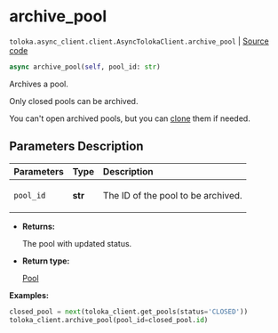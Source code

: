 # archive_pool
`toloka.async_client.client.AsyncTolokaClient.archive_pool` | [Source code](https://github.com/Toloka/toloka-kit/blob/v1.2.1/src/async_client/client.py#L0)

```python
async archive_pool(self, pool_id: str)
```

Archives a pool.


Only closed pools can be archived.

You can't open archived pools, but you can [clone](toloka.client.TolokaClient.clone_pool.md) them if needed.

## Parameters Description

| Parameters | Type | Description |
| :----------| :----| :-----------|
`pool_id`|**str**|<p>The ID of the pool to be archived.</p>

* **Returns:**

  The pool with updated status.

* **Return type:**

  [Pool](toloka.client.pool.Pool.md)

**Examples:**


```python
closed_pool = next(toloka_client.get_pools(status='CLOSED'))
toloka_client.archive_pool(pool_id=closed_pool.id)
```

